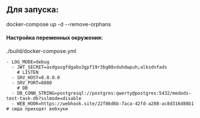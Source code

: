 ## Для запуска:

docker-compose up -d --remove-orphans

#### Настройка переменных окружения:
./build/docker-compose.yml

    - LOG_MODE=debug
      - JWT_SECRET=asdgasgfdgabu3gpf19r3bg08vduhdwpuh;alksdnfads
        # LISTEN
      - SRV_HOST=0.0.0.0
      - SRV_PORT=8080
        # DB
      - DB_CONN_STRING=postgresql://postgres:qwerty@postgres:5432/medods-test-task-db?sslmode=disable
      - WEB_HOOK=https://webhook.site/22f86d6b-7aca-42fd-a208-ac8d316d88b1  # сюда приходят вебхуки
